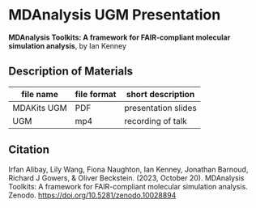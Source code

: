 # MDAnalysis UGM Presentation

**MDAnalysis Toolkits: A framework for FAIR-compliant molecular simulation analysis**, by Ian Kenney

## Description of Materials
| file name   | file format | short description              |
|-------------|-------------|--------------------------------|
|MDAKits UGM    |PDF          |presentation slides             |
|UGM    |mp4          |recording of talk             |

## Citation
Irfan Alibay, Lily Wang, Fiona Naughton, Ian Kenney, Jonathan Barnoud, Richard J Gowers, & Oliver Beckstein. (2023, October 20). MDAnalysis Toolkits: A framework for FAIR-compliant molecular simulation analysis. Zenodo. https://doi.org/10.5281/zenodo.10028894
